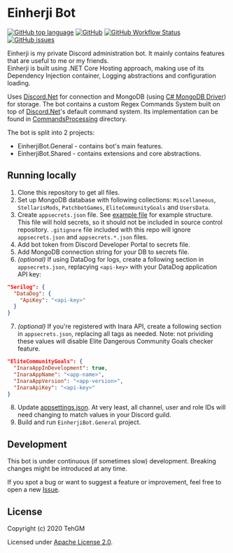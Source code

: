 # Einherji Bot
[![GitHub top language](https://img.shields.io/github/languages/top/TehGM/EinherjiBot)](https://github.com/TehGM/EinherjiBot) [![GitHub](https://img.shields.io/github/license/TehGM/EinherjiBot)](LICENSE) [![GitHub Workflow Status](https://img.shields.io/github/workflow/status/TehGM/EinherjiBot/.NET%20Core%20Build)](https://github.com/TehGM/EinherjiBot/actions) [![GitHub issues](https://img.shields.io/github/issues/TehGM/EinherjiBot)](https://github.com/TehGM/EinherjiBot/issues)

Einherji is my private Discord administration bot. It mainly contains features that are useful to me or my friends.  
Einherji is built using .NET Core Hosting approach, making use of its Dependency Injection container, Logging abstractions and configuration loading.

Uses [Discord.Net](https://github.com/discord-net/Discord.Net) for connection and MongoDB (using [C# MongoDB Driver](https://docs.mongodb.com/drivers/csharp)) for storage.
The bot contains a custom Regex Commands System built on top of [Discord.Net](https://discord.foxbot.me/stable/guides/commands/intro.html)'s default command system. Its implementation can be found in [CommandsProcessing](https://github.com/TehGM/EinherjiBot/tree/master/EinherjiBot.Shared/CommandsProcessing) directory.

The bot is split into 2 projects:
- EinherjiBot.General - contains bot's main features.
- EinherjiBot.Shared - contains extensions and core abstractions.

## Running locally
1. Clone this repository to get all files.
2. Set up MongoDB database with following collections: `Miscellaneous`, `StellarisMods`, `PatchbotGames`, `EliteCommunityGoals` and `UsersData`.
3. Create `appsecrets.json` file. See [example file](appsecrets-example.json) for example structure.  
This file will hold secrets, so it should not be included in source control repository. `.gitignore` file included with this repo will ignore `appsecrets.json` and `appsecrets.*.json` files.
4. Add bot token from Discord Developer Portal to secrets file.
5. Add MongoDB connection string for your DB to secrets file.
6. *(optional)* If using DataDog for logs, create a following section in `appsecrets.json`, replacying `<api-key>` with your DataDog application API key:  
```json
"Serilog": {
  "DataDog": {
    "ApiKey": "<api-key>"
  }
}
```
7. *(optional)* If you're registered with Inara API, create a following section in `appsecrets.json`, replacing all tags as needed. Note: not prividing these values will disable Elite Dangerous Community Goals checker feature.
```json
"EliteCommunityGoals": {
  "InaraAppInDevelopment": true,
  "InaraAppName": "<app-name>",
  "InaraAppVersion": "<app-version>",
  "InaraApiKey": "<api-key>"
}
```
8. Update [appsettings.json](EinherjiBot.General/appsettings.json). At very least, all channel, user and role IDs will need changing to match values in your Discord guild.
9. Build and run `EinherjiBot.General` project.

## Development
This bot is under continuous (if sometimes slow) development. Breaking changes might be introduced at any time.

If you spot a bug or want to suggest a feature or improvement, feel free to open a new [Issue](https://github.com/TehGM/EinherjiBot/issues).

## License
Copyright (c) 2020 TehGM

Licensed under [Apache License 2.0](LICENSE).
